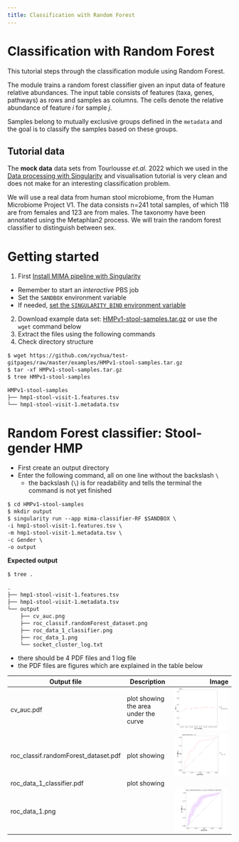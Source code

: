 ```yaml
---
title: Classification with Random Forest
---
```


# Classification with Random Forest

This tutorial steps through the classification module using Random Forest.

The module trains a random forest classifier given an input data of feature relative abundances. The input table consists of features (taxa, genes, pathways) as rows and samples as columns. The cells denote the relative abundance of feature *i* for sample *j*.

Samples belong to mutually exclusive groups defined in the `metadata` and the goal is to classify the samples based on these groups.

## Tutorial data

The **mock data** data sets from Tourlousse *et.al.* 2022 which we used in the [Data processing with Singularity](tutorial-with-singularity) and visualisation tutorial is very clean and does not make for an interesting classification problem. 

We will use a real data from human stool microbiome, from the Human Microbiome Project V1. The data consists n=241 total samples, of which 118 are from females and 123 are from males. The taxonomy have been annotated using the Metaphlan2 process. We will train the random forest classifier to distinguish between sex.

# Getting started

1. First [Install MIMA pipeline with Singularity]({{site.baseurl}}/docs/installation)
  - Remember to start an *interactive* PBS job
  - Set the `SANDBOX` environment variable
  - If needed, [set the `SINGULARITY_BIND` environment variable](tutorial-with-singularity#pbs-configuration-files)

2. Download example data set: [HMPv1-stool-samples.tar.gz](https://github.com/xychua/test-gitpages/raw/master/examples/HMPv1-stool-samples.gz) or use the `wget` command below
3. Extract the files using the following commands
4. Check directory structure

```
$ wget https://github.com/xychua/test-gitpages/raw/master/examples/HMPv1-stool-samples.tar.gz
$ tar -xf HMPv1-stool-samples.tar.gz
$ tree HMPv1-stool-samples
```

```
HMPv1-stool-samples
├── hmp1-stool-visit-1.features.tsv
└── hmp1-stool-visit-1.metadata.tsv
```


# Random Forest classifier: Stool-gender HMP

- First create an output directory
- Enter the following command, all on one line without the backslash `\`
  - the backslash (`\`) is for readability and tells the terminal the command is not yet finished

```
$ cd HMPv1-stool-samples
$ mkdir output
$ singularity run --app mima-classifier-RF $SANDBOX \
-i hmp1-stool-visit-1.features.tsv \
-m hmp1-stool-visit-1.metadata.tsv \
-c Gender \
-o output
```

**Expected output**

```
$ tree . 
```

```
.
├── hmp1-stool-visit-1.features.tsv
├── hmp1-stool-visit-1.metadata.tsv
└── output
    ├── cv_auc.png
    ├── roc_classif.randomForest_dataset.png
    ├── roc_data_1_classifier.png
    ├── roc_data_1.png
    └── socket_cluster_log.txt
```

- there should be 4 PDF files and 1 log file
- the PDF files are figures which are explained in the table below


| Output file | Description | Image    |
|-------------|-------------|----------:|
| cv_auc.pdf  | plot showing the area under the curve | ![](../../assets/img/tutorials/classifer/random-forest-HMP/cv_auc.png) |
| roc_classif.randomForest_dataset.pdf | plot showing | ![](../../assets/img/tutorials/classifer/random-forest-HMP/roc_classif.randomForest_dataset.png) |
| roc_data_1_classifier.pdf | plot showing | | ![](../../assets/img/tutorials/classifer/random-forest-HMP/roc_data_1_classifier.png) |
| roc_data_1.png | | ![](../../assets/img/tutorials/classifer/random-forest-HMP/roc_data_1.png) |

